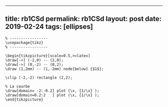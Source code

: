 ---
 title: rb1CSd
 permalink: rb1CSd
 layout: post
 date: 2019-02-24
 tags: [ellipses]
 ---

```latex% Dans le préambule
% -----------------
\usepackage{tikz}
% -----------------

\begin{tikzpicture}[scale=0.5,>=latex]
\draw[->] (-2,0) -- (2,0);
\draw[->] (0,-2) -- (0,2);
\draw (1,2mm) -- (1,-2mm) node[below] {$1$};

\clip (-2,-2) rectangle (2,2);

% La courbe
\draw[domain= -2:-0.2] plot (\x, {1/\x} );
\draw[domain=0.2:2   ] plot (\x, {1/\x} );
\end{tikzpicture}
```
